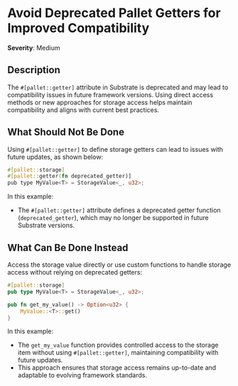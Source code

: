 # Avoid Deprecated Pallet Getters for Improved Compatibility

**Severity**: Medium

## Description

The `#[pallet::getter]` attribute in Substrate is deprecated and may lead to compatibility issues in future framework
versions. Using direct access methods or new approaches for storage access helps maintain compatibility and aligns with
current best practices.

## What Should Not Be Done

Using `#[pallet::getter]` to define storage getters can lead to issues with future updates, as shown below:

```rust
#[pallet::storage]
#[pallet::getter(fn deprecated_getter)]
pub type MyValue<T> = StorageValue<_, u32>;
```

In this example:

- The `#[pallet::getter]` attribute defines a deprecated getter function (`deprecated_getter`), which may no longer be
  supported in future Substrate versions.

## What Can Be Done Instead

Access the storage value directly or use custom functions to handle storage access without relying on deprecated
getters:

```rust
#[pallet::storage]
pub type MyValue<T> = StorageValue<_, u32>;

pub fn get_my_value() -> Option<u32> {
    MyValue::<T>::get()
}
```

In this example:

- The `get_my_value` function provides controlled access to the storage item without using `#[pallet::getter]`,
  maintaining compatibility with future updates.
- This approach ensures that storage access remains up-to-date and adaptable to evolving framework standards.
